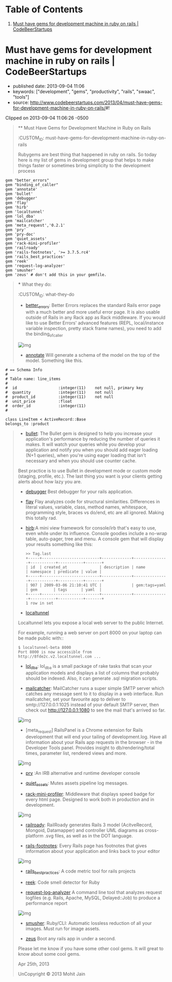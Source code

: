 
# Table of Contents

1.  [Must have gems for development machine in ruby on rails | CodeBeerStartups](#must-have-gems-for-development-machine-in-ruby-on-rails-codebeerstartups)


<a id="must-have-gems-for-development-machine-in-ruby-on-rails-codebeerstartups"></a>

# Must have gems for development machine in ruby on rails | CodeBeerStartups

-   published date: 2013-09-04 11:06
-   keywords: ["development", "gems", "productivity", "rails", "swaac", "tools"]
-   source: <http://www.codebeerstartups.com/2013/04/must-have-gems-for-development-machine-in-ruby-on-rails/>#!

Clipped on 2013-09-04 11:06:26 -0500

<div class="HTML">
<!&#x2013;more&#x2013;>

</div>

> \*\* Must Have Gems for Development Machine in Ruby on Rails
> 
> :CUSTOM<sub>ID</sub>: must-have-gems-for-development-machine-in-ruby-on-rails
> 
> Rubygems are best thing that happened in ruby on rails. So today here is my list of gems in development group that helps to make things faster or sometimes bring simplicity to the development process

    gem "better_errors"
    gem "binding_of_caller"
    gem 'annotate'
    gem 'bullet'
    gem 'debugger'
    gem 'flay'
    gem 'hirb'
    gem 'localtunnel'
    gem 'lol_dba'
    gem 'mailcatcher'
    gem 'meta_request','0.2.1'
    gem 'pry'
    gem 'pry-doc'
    gem 'quiet_assets'
    gem 'rack-mini-profiler'
    gem 'railroady'
    gem 'rails-footnotes', '>= 3.7.5.rc4'
    gem 'rails_best_practices'
    gem 'reek'
    gem 'request-log-analyzer'
    gem 'smusher'
    gem 'zeus' # don't add this in your gemfile.

> **\*** What they do:
> 
> :CUSTOM<sub>ID</sub>: what-they-do
> 
> -   [better<sub>errors</sub>](https://github.com/charliesome/better_errors): Better Errors replaces the standard Rails error page with a much better and more useful error page. It is also usable outside of Rails in any Rack app as Rack middleware. If you would like to use Better Errors' advanced features (REPL, local/instance variable inspection, pretty stack frame names), you need to add the binding<sub>of</sub><sub>caller</sub>
> 
> ![img](/images/better_errors.png "Better errors Screenshot")
> 
> -   [annotate](https://github.com/ctran/annotate_models) Will generate a schema of the model on the top of the model. Something like this.

    # == Schema Info
    #
    # Table name: line_items
    #
    #  id                  :integer(11)    not null, primary key
    #  quantity            :integer(11)    not null
    #  product_id          :integer(11)    not null
    #  unit_price          :float
    #  order_id            :integer(11)
    #
    
    class LineItem < ActiveRecord::Base
    belongs_to :product

> 
> 
> -   [bullet](https://github.com/flyerhzm/bullet): The Bullet gem is designed to help you increase your application's performance by reducing the number of queries it makes. It will watch your queries while you develop your application and notify you when you should add eager loading (N+1 queries), when you're using eager loading that isn't necessary and when you should use counter cache.
> 
> Best practice is to use Bullet in development mode or custom mode (staging, profile, etc.). The last thing you want is your clients getting alerts about how lazy you are.
> 
> -   [debugger](https://github.com/cldwalker/debugger) Best debugger for your rails application.
> 
> -   [flay](https://github.com/seattlerb/flay) Flay analyzes code for structural similarities. Differences in literal values, variable, class, method names, whitespace, programming style, braces vs do/end, etc are all ignored. Making this totally rad.
> 
> -   [hirb](https://github.com/cldwalker/hirb):A mini view framework for console/irb that's easy to use, even while under its influence. Console goodies include a no-wrap table, auto-pager, tree and menu. A console gem that will display your results something like this:
>     
>         >> Tag.last
>         +-----+-------------------------+-------------+---------------+-----------+-----------+-------+
>         | id  | created_at              | description | name          | namespace | predicate | value |
>         +-----+-------------------------+-------------+---------------+-----------+-----------+-------+
>         | 907 | 2009-03-06 21:10:41 UTC |             | gem:tags=yaml | gem       | tags      | yaml  |
>         +-----+-------------------------+-------------+---------------+-----------+-----------+-------+
>         1 row in set
> 
> -   [localtunnel](https://github.com/progrium/localtunnel)
> 
> Localtunnel lets you expose a local web server to the public Internet.
> 
> For example, running a web server on port 8000 on your laptop can be made public with::
> 
>     $ localtunnel-beta 8000
>     Port 8000 is now accessible from http://8fde2c.v2.localtunnel.com ...
> 
> -   [lol<sub>dba</sub>](https://github.com/plentz/lol_dba): lol<sub>dba</sub> is a small package of rake tasks that scan your application models and displays a list of columns that probably should be indexed. Also, it can generate .sql migration scripts.
> 
> -   [mailcatcher](https://github.com/sj26/mailcatcher): MailCatcher runs a super simple SMTP server which catches any message sent to it to display in a web interface. Run mailcatcher, set your favourite app to deliver to smtp://127.0.0.1:1025 instead of your default SMTP server, then check out <http://127.0.0.1:1080> to see the mail that's arrived so far.
> 
> ![img](/images/mailcatcher.png "mailcatcher")
> 
> -   [meta<sub>request</sub>] RailsPanel is a Chrome extension for Rails development that will end your tailing of development.log. Have all information about your Rails app requests in the browser - in the Developer Tools panel. Provides insight to db/rendering/total times, parameter list, rendered views and more.
> 
> ![img](/images/railspanel.png "RailsPanel")
> 
> -   [pry](https://github.com/pry/pry) :An IRB alternative and runtime developer console
> 
> -   [quiet<sub>assets</sub>](https://github.com/evrone/quiet_assets): Mutes assets pipeline log messages.
> 
> -   [rack-mini-profiler](https://github.com/harleyttd/miniprofiler): Middleware that displays speed badge for every html page. Designed to work both in production and in development.
> 
> ![img](/images/miniprofiler.png "miniprofiler")
> 
> -   [railroady](https://github.com/preston/railroady): RailRoady generates Rails 3 model (AcitveRecord, Mongoid, Datamapper) and controller UML diagrams as cross-platform .svg files, as well as in the DOT language.
> 
> -   [rails-footnotes](https://github.com/josevalim/rails-footnotes): Every Rails page has footnotes that gives information about your application and links back to your editor
> 
> ![img](/images/footernotes.png "footernotes")
> 
> -   [rails<sub>best</sub><sub>practices</sub>](https://github.com/railsbp/rails_best_practices): A code metric tool for rails projects
> 
> -   [reek](https://github.com/troessner/reek): Code smell detector for Ruby
> 
> -   [request-log-analyzer](https://github.com/wvanbergen/request-log-analyzer) A command line tool that analyzes request logfiles (e.g. Rails, Apache, MySQL, Delayed::Job) to produce a performance report
> 
> ![img](/images/log_analyser.png "footernotes")
> 
> -   [smusher](https://github.com/grosser/smusher): Ruby/CLI: Automatic lossless reduction of all your images. Must run for image assets.
> 
> -   [zeus](https://github.com/burke/zeus) Boot any rails app in under a second.
> 
> Please let me know if you have some other cool gems. It will great to know about some cool gems.
> 
> Apr 25th, 2013
> 
> UnCopyright © 2013 Mohit Jain


